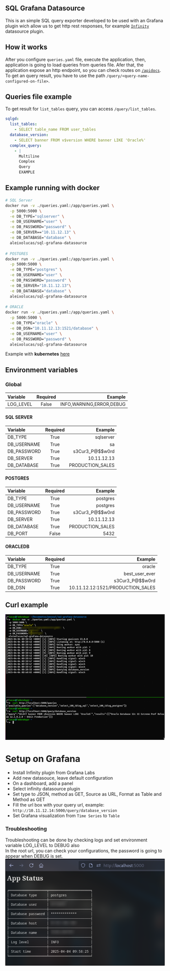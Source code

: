 ## SQL Grafana Datasource

This is an simple SQL query exporter developed to be used with an Grafana plugin wich allow us to get http rest responses,
for example [`Infinity`](https://grafana.com/grafana/plugins/yesoreyeram-infinity-datasource/) datasource plugin.

## How it works
After you configure `queries.yaml` file, execute the application, then, application is going to load queries from queries file.
Afer that, the application expose an http endpoint, so you can check routes on [`/apidocs`](http://localhost:5000/apidocs). To get an query result, you have to 
use the path `/query/<query-name-configured-on-file>`.

## Queries file example
To get result for `list_tables` query, you can access `/query/list_tables`.
```yaml
sqlgd:
  list_tables:
    - SELECT table_name FROM user_tables
  database_version:
    - SELECT banner FROM v$version WHERE banner LIKE 'Oracle%'
  complex_query:
    - |
      Multiline
      Complex
      Query
      EXAMPLE
```

## Example running with docker
```bash
# SQL Server
docker run -v ./queries.yaml:/app/queries.yaml \
  -p 5000:5000 \
  -e DB_TYPE="sqlserver" \
  -e DB_USERNAME="user" \
  -e DB_PASSWORD="password" \
  -e DB_SERVER=="10.11.12.13" \
  -e DB_DATABASE="database" \
  aleixolucas/sql-grafana-datasource

# POSTGRES
docker run -v ./queries.yaml:/app/queries.yaml \
  -p 5000:5000 \
  -e DB_TYPE="postgres" \
  -e DB_USERNAME="user" \
  -e DB_PASSWORD="password" \
  -e DB_SERVER="10.11.12.13"\
  -e DB_DATABASE="database" \
  aleixolucas/sql-grafana-datasource

# ORACLE
docker run -v ./queries.yaml:/app/queries.yaml \
  -p 5000:5000 \
  -e DB_TYPE="oracle" \
  -e DB_DSN="10.11.12.13:1521/database" \
  -e DB_USERNAME="user" \
  -e DB_PASSWORD="password" \
  aleixolucas/sql-grafana-datasource
```
Example with **kubernetes** [here](./kubernetes/)

## Environment variables
### Global
| Variable    | Required | Example                  |
| :---------- | :------: | -----------------------: |
| LOG_LEVEL   |   False  | INFO,WARNING,ERROR,DEBUG |
#### SQL SERVER
| Variable    | Required | Example          |
| :---------- | :------: | ---------------: |
| DB_TYPE     |   True   | sqlserver        |
| DB_USERNAME |   True   | sa               |
| DB_PASSWORD |   True   | s3Cur3_P@$$w0rd  |
| DB_SERVER   |   True   | 10.11.12.13      |
| DB_DATABASE |   True   | PRODUCTION_SALES |

#### POSTGRES
| Variable    | Required | Example          |
| :---------- | :------: | ---------------: |
| DB_TYPE     |   True   | postgres         |
| DB_USERNAME |   True   | postgres         |
| DB_PASSWORD |   True   | s3Cur3_P@$$w0rd  |
| DB_SERVER   |   True   | 10.11.12.13      |
| DB_DATABASE |   True   | PRODUCTION_SALES |
| DB_PORT     |   False  | 5432             |

#### ORACLEDB
| Variable    | Required | Example          |
| :---------- | :------: | ---------------: |
| DB_TYPE     |   True   | oracle           |
| DB_USERNAME |   True   | best_user_ever   |
| DB_PASSWORD |   True   | s3Cur3_P@$$w0rd  |
| DB_DSN      |   True   | 10.11.12.12:1521/PRODUCTION_SALES |

## Curl example
![example](./assets/img/example.png)

# Setup on Grafana
- Install Infinity plugin from Grafana Labs
- Add new datasouce, leave default configuration
- On a dashboard, add a panel
- Select infinity datasource plugin
- Set type to JSON, method as GET, Source as URL, Format as Table and Method as GET
- Fill the url box with your query url, example: `http://10.11.12.14:5000/query/database_version`
- Set Grafana visualization from `Time Series` to `Table`

### Troubleshooting
Troubleshooting can be done by checking logs and set environment variable LOG_LEVEL to DEBUG also<br>
In the root url, you can check your configurations, the password is going to appear when DEBUG is set.<br>
![status](./assets/img/status.png)
